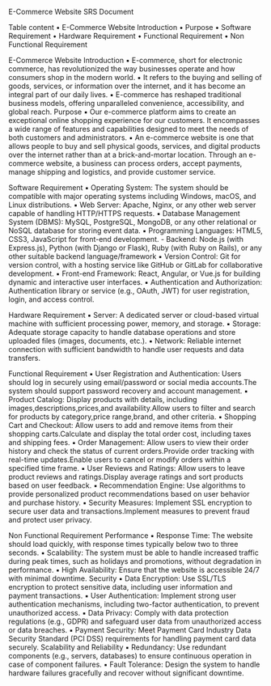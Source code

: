 E-Commerce Website SRS Document

Table content
•	E-Commerce Website Introduction
•	Purpose
•	Software Requirement
•	Hardware Requirement
•	Functional Requirement
•	Non Functional Requirement

E-Commerce Website Introduction
▪	E-commerce, short for electronic commerce, has revolutionized the way businesses operate and how consumers shop in the modern world.
▪	It refers to the buying and selling of goods, services, or information over the internet, and it has become an integral part of our daily lives.
▪	E-commerce has reshaped traditional business models, offering unparalleled convenience, accessibility, and global reach.
 Purpose
▪	Our e-commerce platform aims to create an exceptional online shopping experience for our customers. It encompasses a wide range of features and capabilities designed to meet the needs of both customers and administrators.
▪	An e-commerce website is one that allows people to buy and sell physical goods, services, and digital products over the internet rather than at a brick-and-mortar location. Through an e-commerce website, a business can process orders, accept payments, manage shipping and logistics, and provide customer service.

Software Requirement
▪	Operating System: The system should be compatible with major operating systems including Windows, macOS, and Linux distributions.
▪	Web Server: Apache, Nginx, or any other web server capable of handling HTTP/HTTPS requests.
▪	Database Management System (DBMS): MySQL, PostgreSQL, MongoDB, or any other relational or NoSQL database for storing event data.
▪	Programming Languages: HTML5, CSS3, JavaScript for front-end development.   - Backend: Node.js (with Express.js), Python (with Django or Flask), Ruby (with Ruby on Rails), or any other suitable backend language/framework
▪	Version Control: Git for version control, with a hosting service like GitHub or GitLab for collaborative development.
▪	Front-end Framework: React, Angular, or Vue.js for building dynamic and interactive user interfaces.
▪	Authentication and Authorization: Authentication library or service (e.g., OAuth, JWT) for user registration, login, and access control.

Hardware Requirement
▪	Server:  A dedicated server or cloud-based virtual machine with sufficient processing power, memory, and storage.
▪	Storage:  Adequate storage capacity to handle database operations and store uploaded files (images, documents, etc.).
▪	Network: Reliable internet connection with sufficient bandwidth to handle user requests and data transfers.

Functional Requirement
▪	User Registration and Authentication: Users should log in securely using email/password or social media accounts.The system should support password recovery and account management.
▪	Product Catalog: Display products with details, including images,descriptions,prices,and availability.Allow users to filter and search for products by category,price range,brand, and other criteria.
▪	Shopping Cart and Checkout: Allow users to add and remove items from their shopping carts.Calculate and display the total order cost, including taxes and shipping fees.
▪	Order Management: Allow users to view their order history and check the status of current orders.Provide order tracking with real-time updates.Enable users to cancel or modify orders within a specified time frame.
▪	User Reviews and Ratings: Allow users to leave product reviews and ratings.Display average ratings and sort products based on user feedback.
▪	Recommendation Engine: Use algorithms to provide personalized product recommendations based on user behavior and purchase history.
▪	Security Measures: Implement SSL encryption to secure user data and transactions.Implement measures to prevent fraud and protect user privacy.

Non Functional Requirement
Performance 
▪	Response Time: The website should load quickly, with response times typically below two to three seconds.
▪	Scalability: The system must be able to handle increased traffic during peak times, such as holidays and promotions, without degradation in performance.
▪	High Availability: Ensure that the website is accessible 24/7 with minimal downtime.
Security
▪	Data Encryption: Use SSL/TLS encryption to protect sensitive data, including user information and payment transactions.
▪	User Authentication: Implement strong user authentication mechanisms, including two-factor authentication, to prevent unauthorized access.
▪	Data Privacy: Comply with data protection regulations (e.g., GDPR) and safeguard user data from unauthorized access or data breaches.
▪	Payment Security: Meet Payment Card Industry Data Security Standard (PCI DSS) requirements for handling payment card data securely.
Scalability and Reliability
▪	Redundancy: Use redundant components (e.g., servers, databases) to ensure continuous operation in case of component failures.
▪	Fault Tolerance: Design the system to handle hardware failures gracefully and recover without significant downtime.






 






